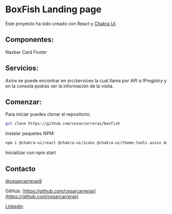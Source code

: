 # BoxFish Landing page

Este proyecto ha sido creado con React y [Chakra UI](https://chakra-ui.com/).

## Componentes:
Navbar
Card
Footer

## Servicios:
Axios se puede encontrar en src/services la cual llama por API a IPregistry y en la consola podrás ver la información de la visita.

## Comenzar:

Para iniciar puedes clonar el repositorio:
   ```sh
   git clone https://github.com/cesarcarreras/boxfish
   ```
Instalar paquetes NPM: 

   ```sh
   npm i @chakra-ui/react @chakra-ui/icons @chakra-ui/theme-tools axios dotenv
   ```
 Inicializar con npm start

<!-- CONTACT -->
## Contacto

[@cesarcarreras9](https://twitter.com/cesarcarreras9)

GitHub: [https://github.com/cesarcarreras](https://github.com/cesarcarreras)

[Linkedin](https://www.linkedin.com/in/cesar-carreras/)
